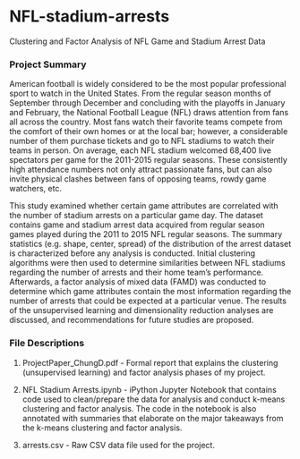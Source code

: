 # NFL-stadium-arrests
Clustering and Factor Analysis of NFL Game and Stadium Arrest Data

### Project Summary ###

American football is widely considered to be the most popular professional sport to watch in the United States. From the regular season months of September through December and concluding with the playoffs in January and February, the National Football League (NFL) draws attention from fans all across the country. Most fans watch their favorite teams compete from the comfort of their own homes or at the local bar; however, a considerable number of them purchase tickets and go to NFL stadiums to watch their teams in person. On average, each NFL stadium welcomed 68,400 live spectators per game for the 2011-2015 regular seasons. These consistently high attendance numbers not only attract passionate fans, but can also invite physical clashes between fans of opposing teams, rowdy game watchers, etc. 

This study examined whether certain game attributes are correlated with the number of stadium arrests on a particular game day. The dataset contains game and stadium arrest data acquired from regular season games played during the 2011 to 2015 NFL regular seasons. The summary statistics (e.g. shape, center, spread) of the distribution of the arrest dataset is characterized before any analysis is conducted. Initial clustering algorithms were then used to determine similarities between NFL stadiums regarding the number of arrests and their home team’s performance. Afterwards, a factor analysis of mixed data (FAMD) was conducted to determine which game attributes contain the most information regarding the number of arrests that could be expected at a particular venue. The results of the unsupervised learning and dimensionality reduction analyses are discussed, and recommendations for future studies are proposed.

### File Descriptions ###

1. ProjectPaper_ChungD.pdf - Formal report that explains the clustering (unsupervised learning) and factor analysis phases of my project. 

2. NFL Stadium Arrests.ipynb - iPython Jupyter Notebook that contains code used to clean/prepare the data for analysis and conduct k-means clustering and factor analysis. The code in the notebook is also annotated with summaries that elaborate on the major takeaways from the k-means clustering and factor analysis. 

3. arrests.csv - Raw CSV data file used for the project. 
